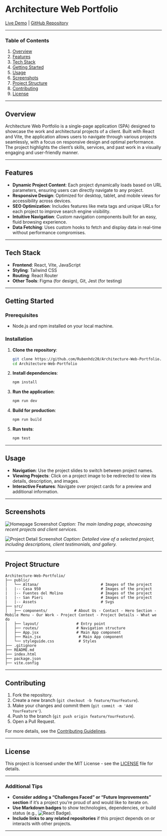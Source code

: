 # **Architecture Web Portfolio**

[Live Demo](https://marianaarquitecta.com/) | [GitHub Repository](https://github.com/Rubenhdz20/Architecture-Web-Portfolio)

---

### **Table of Contents**
1. [Overview](#overview)
2. [Features](#features)
3. [Tech Stack](#tech-stack)
4. [Getting Started](#getting-started)
5. [Usage](#usage)
6. [Screenshots](#screenshots)
7. [Project Structure](#project-structure)
8. [Contributing](#contributing)
9. [License](#license)

---

## **Overview**

Architecture Web Portfolio is a single-page application (SPA) designed to showcase the work and architectural projects of a client. Built with React and Vite, the application allows users to navigate through various projects seamlessly, with a focus on responsive design and optimal performance. The project highlights the client’s skills, services, and past work in a visually engaging and user-friendly manner.

---

## **Features**

- **Dynamic Project Content**: Each project dynamically loads based on URL parameters, ensuring users can directly navigate to any project.
- **Responsive Design**: Optimized for desktop, tablet, and mobile views for accessibility across devices.
- **SEO Optimization**: Includes features like meta tags and unique URLs for each project to improve search engine visibility.
- **Intuitive Navigation**: Custom navigation components built for an easy, fluid browsing experience.
- **Data Fetching**: Uses custom hooks to fetch and display data in real-time without performance compromises.

---

## **Tech Stack**

- **Frontend**: React, Vite, JavaScript
- **Styling**: Tailwind CSS
- **Routing**: React Router
- **Other Tools**: Figma (for design), Git, Jest (for testing)

---

## **Getting Started**

### **Prerequisites**

- Node.js and npm installed on your local machine.

### **Installation**

1. **Clone the repository**:
   ```bash
   git clone https://github.com/Rubenhdz20/Architecture-Web-Portfolio.git
   cd Architecture-Web-Portfolio
   ```

2. **Install dependencies**:
   ```bash
   npm install
   ```

3. **Run the application**:
   ```bash
   npm run dev
   ```

4. **Build for production**:
   ```bash
   npm run build
   ```

5. **Run tests**:
   ```bash
   npm test
   ```

---

## **Usage**

- **Navigation**: Use the project slides to switch between project names.
- **Viewing Projects**: Click on a project image to be redirected to view its details, description, and images.
- **Interactive Features**: Navigate over project cards for a preview and additional information.

---

## **Screenshots**

![Homepage Screenshot](path/to/homepage-screenshot.png)
*Caption: The main landing page, showcasing recent projects and client services.*

![Project Detail Screenshot](path/to/project-detail-screenshot.png)
*Caption: Detailed view of a selected project, including descriptions, client testimonials, and gallery.*

---

## **Project Structure**

```plaintext
Architecture-Web-Portfolio/
├── public/
│   └── Altana/                            # Images of the project 
|   |-- Casa 950                           # Images of the project 
|   |-- Fuentes del Molino                 # Images of the project
|   |-- San Pieri                          # Images of the project
|   |-- Assets                             # Svgs  
├── src/
│   ├── components/            # About Us - Contact - Hero Section - Mobile Menu - Our Work - Project Context - Project Details - What we do 
│   ├── layout/                 # Entry point
│   ├── routes/                 # Navigation structure
│   ├── App.jsx                 # Main App component
│   ├── Main.jsx                 # Main App component
│   └── styleguide.css           # Styles 
├── .gitignore
├── README.md
├── index.html
├── package.json
├── vite.config

```

---

## **Contributing**

1. Fork the repository.
2. Create a new branch (`git checkout -b feature/YourFeature`).
3. Make your changes and commit them (`git commit -m 'Add YourFeature'`).
4. Push to the branch (`git push origin feature/YourFeature`).
5. Open a Pull Request.

For more details, see the [Contributing Guidelines](CONTRIBUTING.md).

---

## **License**

This project is licensed under the MIT License - see the [LICENSE](LICENSE) file for details.

---

### **Additional Tips**

- **Consider adding a “Challenges Faced” or “Future Improvements” section** if it’s a project you’re proud of and would like to iterate on.
- **Use Markdown badges** to show technologies, dependencies, or build status (e.g., ![React Badge](https://img.shields.io/badge/React-18.0-blue)).
- **Include links to any related repositories** if this project depends on or interacts with other projects.

---
